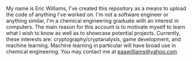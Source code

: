 My name is Eric Williams, I've created this repository as a means to upload the code of anything I've worked on.
I'm not a software engineer or anything similar, I'm a chemical engineering graduate with an interest in computers. The main reason for this account is to motivate myself to learn what I wish to know as well as to showcase potential projects.
Currently, these interests are: cryptography/cryptanalysis, game development, and machine learning. Machine learning in particular will have broad use in chemical engineering.
You may contact me at eaawilliams@yahoo.com
<!---
Eaawilliams/Eaawilliams is a ✨ special ✨ repository because its `README.md` (this file) appears on your GitHub profile.
You can click the Preview link to take a look at your changes.
--->
